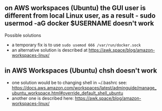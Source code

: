 ## on AWS workspaces (Ubuntu) the GUI user is different from local Linux user, as a result - sudo usermod -aG docker $USERNAME doesn't work
Possible solutions
- a temporary fix is to use `sudo usemod 666 /var/run/docker.sock`
- an alternative solution is described at https://awk.space/blog/amazon-workspaces-linux/

##  in AWS Workspaces (Ubuntu) chsh doesn't work
- one solution would be to changing shell in ~/.bashrc 
see: https://docs.aws.amazon.com/workspaces/latest/adminguide/manage_ubuntu_workspace.html#override_default_shell_ubuntu
- another one is described here: https://awk.space/blog/amazon-workspaces-linux/
